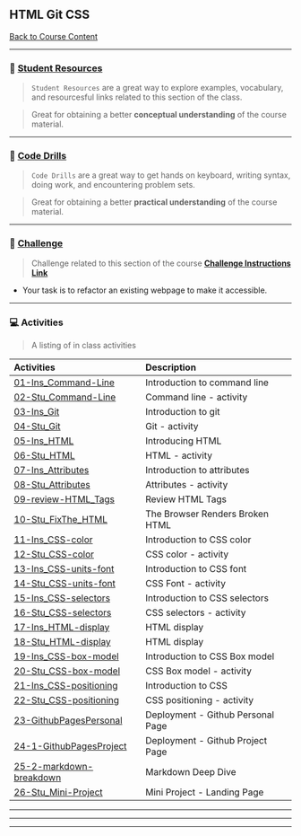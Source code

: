 ## HTML Git CSS
[Back to Course Content](../../README.md)

-----
### :book: **[Student Resources](student-resources/README.md#student-resources)**

> `Student Resources` are a great way to explore examples, vocabulary, and resourcesful links related to this section of the class.

> Great for obtaining a better **conceptual understanding** of the course material. 


------
### :dart: **[Code Drills](code-drills/README.md#dart-code-drills)**

> `Code Drills` are a great way to get hands on keyboard, writing syntax, doing work, and encountering problem sets. 

> Great for obtaining a better **practical understanding** of the course material. 

-----
### :pencil: **[Challenge](challenge/README.md#unit-01-html-css-and-git-homework-portfolio)**

> Challenge related to this section of the course **[Challenge Instructions Link](challenge/README.md#unit-01-html-css-and-git-homework-portfolio)**
- Your task is to refactor an existing webpage to make it accessible. 

-----
### :computer: Activities

> A listing of in class activities

|  Activities |  Description |
|:--	|:--
| [01-Ins_Command-Line](activities/01-Ins_Command-Line) | Introduction to command line |
| [02-Stu_Command-Line](activities/02-Stu_Command-Line) | Command line - activity |
| [03-Ins_Git](activities/03-Ins_Git)  	| Introduction to git |
| [04-Stu_Git](activities/04-Stu_Git)  	| Git - activity |
| [05-Ins_HTML](activities/05-Ins_HTML)  	| Introducing HTML |
| [06-Stu_HTML](activities/06-Stu_HTML)  	| HTML - activity |
| [07-Ins_Attributes](activities/07-Ins_Attributes) | Introduction to attributes |
| [08-Stu_Attributes](activities/08-Stu_Attributes)  	| Attributes - activity |
| [09-review-HTML_Tags](activities/09-review-HTML_Tags)  | Review HTML Tags |
| [10-Stu_FixThe_HTML](activities/10-Stu_FixThe_HTML)  	| The Browser Renders Broken HTML |
| [11-Ins_CSS-color](activities/11-Ins_CSS-color)  | Introduction to CSS color |
| [12-Stu_CSS-color](activities/12-Stu_CSS-color)  	| CSS color - activity |
| [13-Ins_CSS-units-font](activities/13-Ins_CSS-units-font)  	| Introduction to CSS font |
| [14-Stu_CSS-units-font](activities/14-Stu_CSS-units-font)  	| CSS Font - activity |
| [15-Ins_CSS-selectors](activities/15-Ins_CSS-selectors)  	| Introduction to CSS selectors |
| [16-Stu_CSS-selectors](activities/16-Stu_CSS-selectors)  	| CSS selectors - activity |
| [17-Ins_HTML-display](activities/17-Ins_HTML-display)  	| HTML display |
| [18-Stu_HTML-display](activities/18-Stu_HTML-display)  	| HTML display |
| [19-Ins_CSS-box-model](activities/19-Ins_CSS-box-model)  	| Introduction to CSS Box model |
| [20-Stu_CSS-box-model](activities/20-Stu_CSS-box-model)  	|CSS Box model - activity |
| [21-Ins_CSS-positioning](activities/21-Ins_CSS-positioning)  	| Introduction to CSS  |positioning
| [22-Stu_CSS-positioning](activities/22-Stu_CSS-positioning)  	| CSS positioning - activity |
| [23-GithubPagesPersonal](activities/23-GithubPagesPersonal)  	| Deployment - Github Personal Page |
| [24-1-GithubPagesProject](activities/24-1-GithubPagesProject)  	| Deployment - Github Project Page |
| [25-2-markdown-breakdown](activities/25-2-markdown-breakdown)  	| Markdown Deep Dive 
| [26-Stu_Mini-Project](activities/26-Stu_Mini-Project)  	| Mini Project - Landing Page

<hr>
<hr>
<hr>